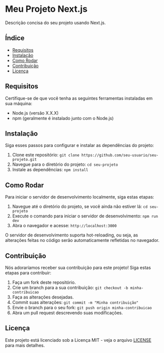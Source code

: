 # Meu Projeto Next.js

Descrição concisa do seu projeto usando Next.js.

## Índice

- [Requisitos](#requisitos)
- [Instalação](#instalação)
- [Como Rodar](#como-rodar)
- [Contribuição](#contribuição)
- [Licença](#licença)

## Requisitos

Certifique-se de que você tenha as seguintes ferramentas instaladas em sua máquina:

- Node.js (versão X.X.X)
- npm (geralmente é instalado junto com o Node.js)

## Instalação

Siga esses passos para configurar e instalar as dependências do projeto:

1. Clone este repositório: `git clone https://github.com/seu-usuario/seu-projeto.git`
2. Navegue para o diretório do projeto: `cd seu-projeto`
3. Instale as dependências: `npm install`

## Como Rodar

Para iniciar o servidor de desenvolvimento localmente, siga estas etapas:

1. Navegue até o diretório do projeto, se você ainda não estiver lá: `cd seu-projeto`
2. Execute o comando para iniciar o servidor de desenvolvimento: `npm run dev`
3. Abra o navegador e acesse: `http://localhost:3000`

O servidor de desenvolvimento suporta hot-reloading, ou seja, as alterações feitas no código serão automaticamente refletidas no navegador.

## Contribuição

Nós adoraríamos receber sua contribuição para este projeto! Siga estas etapas para contribuir:

1. Faça um fork deste repositório.
2. Crie um branch para a sua contribuição: `git checkout -b minha-contribuicao`
3. Faça as alterações desejadas.
4. Commit suas alterações: `git commit -m "Minha contribuição"`
5. Envie o branch para o seu fork: `git push origin minha-contribuicao`
6. Abra um pull request descrevendo suas modificações.

## Licença

Este projeto está licenciado sob a Licença MIT - veja o arquivo [LICENSE](LICENSE) para mais detalhes.
